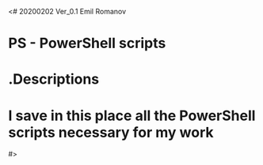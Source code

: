 <# 20200202 Ver_0.1 Emil Romanov
# PS - PowerShell scripts
# .Descriptions
# I save in this place all the PowerShell scripts necessary for my work
#>
